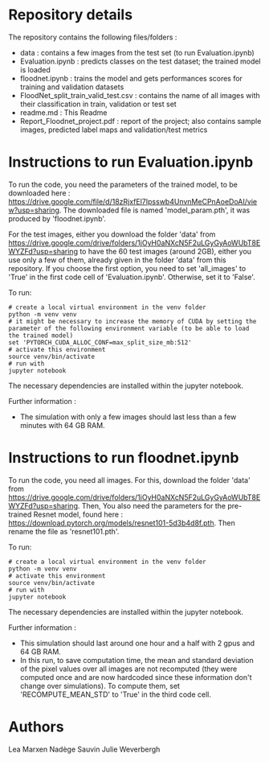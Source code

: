 # Repository details

The repository contains the following files/folders :

   - data : contains a few images from the test set (to run Evaluation.ipynb)
   - Evaluation.ipynb : predicts classes on the test dataset; the trained model is loaded
   - floodnet.ipynb : trains the model and gets performances scores for training and validation datasets
   - FloodNet_split_train_valid_test.csv : contains the name of all images with their classification in train, validation or test set
   - readme.md : This Readme
   - Report_Floodnet_project.pdf : report of the project; also contains sample images, predicted label maps and validation/test metrics
   

# Instructions to run Evaluation.ipynb

To run the code, you need the parameters of the trained model, to be downloaded here : https://drive.google.com/file/d/18zRjxfEl7Ipsswb4UnvnMeCPnAoeDoAI/view?usp=sharing. The downloaded file is named 'model_param.pth', it was produced by 'floodnet.ipynb'.

For the test images, either you download the folder 'data' from https://drive.google.com/drive/folders/1jOyH0aNXcN5F2uLGyGyAoWUbT8EWYZFd?usp=sharing to have the 60 test images (around 2GB), either you use only a few of them, already given in the folder 'data' from this repository. If you choose the first option, you need to set 'all_images' to 'True' in the first code cell of 'Evaluation.ipynb'. Otherwise, set it to 'False'. 

To run:
```
# create a local virtual environment in the venv folder
python -m venv venv
# it might be necessary to increase the memory of CUDA by setting the parameter of the following environment variable (to be able to load the trained model)
set 'PYTORCH_CUDA_ALLOC_CONF=max_split_size_mb:512'
# activate this environment
source venv/bin/activate
# run with 
jupyter notebook
```
The necessary dependencies are installed within the jupyter notebook.

Further information : 

   - The simulation with only a few images should last less than a few minutes with 64 GB RAM.




# Instructions to run floodnet.ipynb

To run the code, you need all images. For this, download the folder 'data' from https://drive.google.com/drive/folders/1jOyH0aNXcN5F2uLGyGyAoWUbT8EWYZFd?usp=sharing. Then, 
You also need the parameters for the pre-trained Resnet model, found here : https://download.pytorch.org/models/resnet101-5d3b4d8f.pth. Then rename the file as 'resnet101.pth'.

To run:
```
# create a local virtual environment in the venv folder
python -m venv venv
# activate this environment
source venv/bin/activate
# run with 
jupyter notebook
```
The necessary dependencies are installed within the jupyter notebook.

Further information : 

   - This simulation should last around one hour and a half with 2 gpus and 64 GB RAM.
   - In this run, to save computation time, the mean and standard deviation of the pixel values over all images are not recomputed (they were computed once and are now hardcoded since these information don't change over simulations). To compute them, set 'RECOMPUTE_MEAN_STD' to 'True' in the third code cell.
   
   
# Authors
Lea Marxen
Nadège Sauvin
Julie Weverbergh

